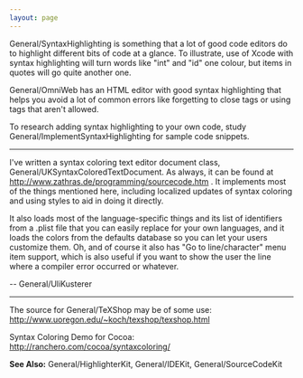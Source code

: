```yaml
---
layout: page
---
```




General/SyntaxHighlighting is something that a lot of good code editors do to highlight different bits of code at a glance. To illustrate, use of Xcode with syntax highlighting will turn words like "int" and "id" one colour, but items in quotes will go quite another one.

General/OmniWeb has an HTML editor with good syntax highlighting that helps you avoid a lot of common errors like forgetting to close tags or using tags that aren't allowed.

To research adding syntax highlighting to your own code, study General/ImplementSyntaxHighlighting for sample code snippets.

----

I've written a syntax coloring text editor document class, General/UKSyntaxColoredTextDocument. As always, it can be found at http://www.zathras.de/programming/sourcecode.htm . It implements most of the things mentioned here, including localized updates of syntax coloring and using styles to aid in doing it directly.

It also loads most of the language-specific things and its list of identifiers from a .plist file that you can easily replace for your own languages, and it loads the colors from the defaults database so you can let your users customize them. Oh, and of course it also has "Go to line/character" menu item support, which is also useful if you want to show the user the line where a compiler error occurred or whatever.

-- General/UliKusterer

----

The source for General/TeXShop may be of some use:
http://www.uoregon.edu/~koch/texshop/texshop.html

Syntax Coloring Demo for Cocoa:
http://ranchero.com/cocoa/syntaxcoloring/

**See Also:**  General/HighlighterKit, General/IDEKit, General/SourceCodeKit